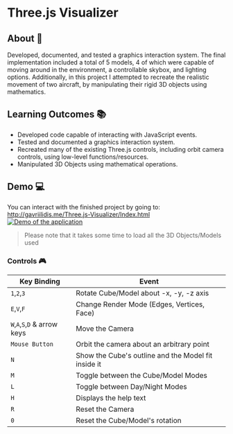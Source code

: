 # Three.js Visualizer
## About 📜
Developed, documented, and tested a graphics interaction system.
The final implementation included a total of 5 models, 4 of which were capable of moving around in the environment, a controllable skybox, and lighting options. Additionally, in this project I attempted to recreate the realistic movement of two aircraft, by manipulating their rigid 3D objects using mathematics.
## Learning Outcomes 📚
- Developed code capable of interacting with JavaScript events. 
- Tested and documented a graphics interaction system. 
- Recreated many of the existing Three.js controls, including orbit camera controls, using low-level functions/resources. 
- Manipulated 3D Objects using mathematical operations.
## Demo 💻
You can interact with the finished project by going to: http://gavriilidis.me/Three.js-Visualizer/Index.html
[![Demo of the application](https://github.com/sg2295/Three.js-Visualizer/blob/master/resources/demo.gif)](http://gavriilidis.me/Three.js-Visualizer/Index.html)
> Please note that it takes some time to load all the 3D Objects/Models used
### Controls 🎮
Key Binding | Event
------------|------
`1`,`2`,`3` | Rotate Cube/Model about -x, -y, -z axis
`E`,`V`,`F` | Change Render Mode (Edges, Vertices, Face)
`W`,`A`,`S`,`D` & arrow keys |  Move the Camera
`Mouse Button` | Orbit the camera about an arbitrary point
`N` | Show the Cube's outline and the Model fit inside it
`M` | Toggle between the Cube/Model Modes
`L` | Toggle between Day/Night Modes
`H` | Displays the help text
`R` | Reset the Camera
`0` | Reset the Cube/Model's rotation
